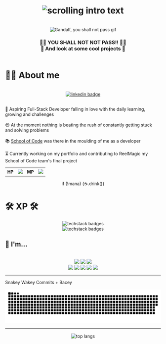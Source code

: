
<!-- typing title -->
<h1 align="center">
    <img src="https://readme-typing-svg.herokuapp.com/?font=Press+Start+2P&color=bb5008&size=25&center=true&vCenter=true&width=1000&height=70&duration=4000&lines=Hi,+I'm+James+O'Kane;+Daring+Developer;Engineering+Extraordinaire" alt="scrolling intro text"/>
</h1>

<br>

<!-- Gandalf -->
<div align="center">
    <img src="https://i.giphy.com/media/v1.Y2lkPTc5MGI3NjExMWhraWo2aml4ejE4MTJoeXNwZjNpY3N1eTIzdzZncWJjcXh5dDRzayZlcD12MV9pbnRlcm5hbF9naWZfYnlfaWQmY3Q9Zw/njYrp176NQsHS/giphy.gif" alt="Gandalf, you shall not pass gif">
</div>

<!-- Gif text -->
<h3 align="center">
    🧙‍♂️ YOU SHALL NOT NOT PASS!! 🧙‍♂️ <br>
    👀 And look at some cool projects 👀 <br>
    <br>
</h3>

# 🤷‍♂️ About me

<br>

<!-- Link badges -->
<div align="center">
    <a href="https://www.linkedin.com/in/james-o-kane-570b71314/"><img src="https://img.shields.io/badge/LinkedIn-0077B5?style=for-the-badge&logo=linkedin&logoColor=white" alt="linkedin badge"></a>
</div>

<br>

🔭 Aspiring Full-Stack Developer falling in love with the daily learning, growing and challenges
<br><br>
😍 At the moment nothing is beating the rush of constantly getting stuck and solving problems
<br><br>
📚 <a href="https://schoolofcode.co.uk/">School of Code</a> was there in the moulding of me as a developer
<br><br>
⏳ Currently working on my portfolio and contributing to ReelMagic my School of Code team's final project
<br><be>

<be>

<div align="center">
    <table>
        <tr>
          <th>HP</th>
          <th><img src="https://geps.dev/progress/30?dangerColor=f94144&warningColor=f94144&successColor=f94144"></th>
          <th>MP</th>
          <th><img src="https://geps.dev/progress/9001?dangerColor=1982c4&warningColor=1982c4&successColor=1982c4"></th>
        </tr>
    </table> 
</div>

<p align="center">if (!mana) {☕️.drink()}</p>

<!-- XP-->
 # 🛠️ XP 🛠️

<!-- Skills -->
<div align="center">
    <img src="https://skillicons.dev/icons?i=html,css,js,ts,react,nodejs" alt="techstack badges"/>
</div>
<div align="center">
    <img src="https://skillicons.dev/icons?i=vscode,nextjs,vite,git,github,postman,figma" alt="techstack badges"/>
</div>

## 🧐 I'm...

<br>

<div align="center">
    <img src="https://img.shields.io/badge/freecodecamp-053c5e?style=for-the-badge&logo=freecodecamp&logoColor=white" />
    <img src="https://img.shields.io/badge/scrimba-1d3958?style=for-the-badge&logo=scrimba&logoColor=white" />
    <img src="https://img.shields.io/badge/Duolingo-353652?style=for-the-badge&logo=Duolingo&logoColor=black" />
    
</div>
<div align="center">
    <img src="https://img.shields.io/badge/Music_Production-4c334d?style=for-the-badge" />
    <img src="https://img.shields.io/badge/Gaming-643047?style=for-the-badge" />
    <img src="https://img.shields.io/badge/Movies-7c2e41?style=for-the-badge" />
    <img src="https://img.shields.io/badge/Comics-942b3b?style=for-the-badge" />
    <img src="https://img.shields.io/badge/Anime-ab2836?style=for-the-badge" />
</div>

<hr>

<!-- Snake -->
Snakey Wakey Commits + Bacey
<div align="center">
    <picture>
      <source media="(prefers-color-scheme: dark)" srcset="https://raw.githubusercontent.com/orbiccode/orbiccode/output/github-contribution-grid-snake-dark.svg">
      <source media="(prefers-color-scheme: light)" srcset="https://raw.githubusercontent.com/orbiccode/orbiccode/output/github-contribution-grid-snake.svg">
      <img alt="github contribution grid snake animation" src="https://raw.githubusercontent.com/orbiccode/orbiccode/output/github-contribution-grid-snake.svg">
    </picture>
</div>

<hr>

<div align="center">
    <img width=325 align="center" src="https://github-readme-stats-salesp07.vercel.app/api/top-langs/?username=orbiccode&langs_count=8&layout=compact&theme=react&border_radius=10&size_weight=0.5&count_weight=0.5&exclude_repo=github-readme-stats" alt="top langs" />
</div>
